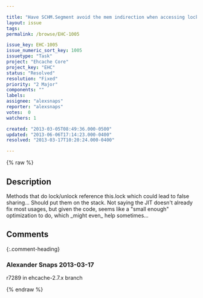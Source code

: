 ```yaml
---

title: "Have SCHM.Segment avoid the mem indirection when accessing locks"
layout: issue
tags: 
permalink: /browse/EHC-1005

issue_key: EHC-1005
issue_numeric_sort_key: 1005
issuetype: "Task"
project: "Ehcache Core"
project_key: "EHC"
status: "Resolved"
resolution: "Fixed"
priority: "2 Major"
components: ""
labels: 
assignee: "alexsnaps"
reporter: "alexsnaps"
votes:  0
watchers: 1

created: "2013-03-05T08:49:36.000-0500"
updated: "2013-06-06T17:14:23.000-0400"
resolved: "2013-03-17T10:20:24.000-0400"

---
```




{% raw %}



## Description

<div markdown="1" class="description">

Methods that do lock/unlock reference this.lock which could lead to false sharing... Should put them on the stack. Not saying the JIT doesn't already fix most usages, but given the code, seems like a "small enough" optimization to do, which \_might even\_ help sometimes...

</div>

## Comments


{:.comment-heading}
### **Alexander Snaps** <span class="date">2013-03-17</span>

<div markdown="1" class="comment">

r7289 in ehcache-2.7.x branch

</div>



{% endraw %}
